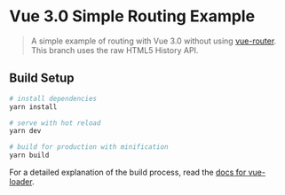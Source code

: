 # Vue 3.0 Simple Routing Example

> A simple example of routing with Vue 3.0 without using [vue-router](https://router.vuejs.org/). This branch uses the raw HTML5 History API. 

## Build Setup

``` bash
# install dependencies
yarn install

# serve with hot reload
yarn dev

# build for production with minification
yarn build
```

For a detailed explanation of the build process, read the [docs for vue-loader](http://vuejs.github.io/vue-loader).
